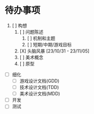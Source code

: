 # 待办事项

1. [ ] 构想
    1. [ ] 问题陈述
        1. [ ] 机制和主题
        2. [ ] 短期/中期/游戏目标
    2. [X] 头脑风暴 [23/10/31 - 23/11/05]
    3. [ ] 美术概念
    4. [ ] 原型

* [ ] 细化
  * [ ] 游戏设计文档(GDD)
  * [ ] 技术设计文档(TDD)
  * [ ] 美术设计文档(MDD)
* [ ] 开发
* [ ] 测试
